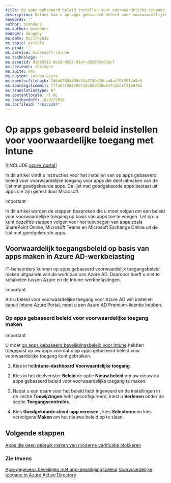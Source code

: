 ```yaml
---
title: Op apps gebaseerd beleid instellen voor voorwaardelijke toegang met Intune
description: Ontdek hoe u op apps gebaseerd beleid voor voorwaardelijke toegang maakt met Intune.
keywords: ''
author: brenduns
ms.author: brenduns
manager: dougeby
ms.date: 05/17/2018
ms.topic: article
ms.prod: ''
ms.service: microsoft-intune
ms.technology: ''
ms.assetid: d1693515-de18-4553-91ef-801976cd3ec7
ms.reviewer: chrisgre
ms.suite: ems
ms.custom: intune-azure
ms.openlocfilehash: 2d6d67454409cf8a8749d28cba6ac76f591da9e3
ms.sourcegitcommit: fffa64f28278573dc83a846b647315def2108781
ms.translationtype: HT
ms.contentlocale: nl-NL
ms.lasthandoff: 10/02/2018
ms.locfileid: "48231284"
---
```

# <a name="set-up-app-based-conditional-access-policies-with-intune"></a>Op apps gebaseerd beleid instellen voor voorwaardelijke toegang met Intune

[!INCLUDE [azure_portal](./includes/azure_portal.md)]

In dit artikel vindt u instructies voor het instellen van op apps gebaseerd beleid voor voorwaardelijke toegang voor apps die deel uitmaken van de lijst met goedgekeurde apps. De lijst met goedgekeurde apps bestaat uit apps die zijn getest door Microsoft.

> [!IMPORTANT]
> In dit artikel worden de stappen besproken die u moet volgen om een beleid voor voorwaardelijke toegang op basis van apps toe te voegen. Let op: u kunt dezelfde stappen volgen voor het toevoegen van apps zoals SharePoint Online, Microsoft Teams en Microsoft Exchange Online uit de lijst met goedgekeurde apps.

## <a name="create-app-based-conditional-access-policies-in-azure-ad-workload"></a>Voorwaardelijk toegangsbeleid op basis van apps maken in Azure AD-werkbelasting

IT-beheerders kunnen op apps gebaseerd voorwaardelijk toegangsbeleid maken uitgaande van de workload van Azure AD. Daardoor hoeft u niet te schakelen tussen Azure en de Intune-werkbelastingen.

> [!IMPORTANT]
> Als u beleid voor voorwaardelijke toegang voor Azure AD wilt instellen vanuit Intune Azure Portal, moet u een Azure AD Premium-licentie hebben.

### <a name="to-create-an-app-based-conditional-access-policy"></a>Op apps gebaseerd beleid voor voorwaardelijke toegang maken

> [!IMPORTANT]
> U moet [op apps gebaseerd beveiligingsbeleid voor Intune](app-protection-policies.md) hebben toegepast op uw apps voordat u op apps gebaseerd beleid voor voorwaardelijke toegang kunt gebruiken.

1. Kies in het**Intune-dashboard** **Voorwaardelijke toegang**.

2. Kies in het deelvenster **Beleid** de optie **Nieuw beleid** om uw nieuw op apps gebaseerd beleid voor voorwaardelijke toegang te maken.

4. Nadat u een naam voor het beleid hebt ingevoerd en de instellingen in de sectie **Toewijzingen** hebt geconfigureerd, kiest u **Verlenen** onder de sectie **Toegangscontroles**.

5. Kies **Goedgekeurde client-app vereisen** , kies **Selecteren** en kies vervolgens **Maken** om het nieuwe beleid op te slaan.

## <a name="next-steps"></a>Volgende stappen
[Apps die geen gebruik maken van moderne verificatie blokkeren](app-modern-authentication-block.md)

### <a name="see-also"></a>Zie tevens

[App-gegevens beveiligen met app-beveiligingsbeleid](app-protection-policies.md)
[Voorwaardelijke toegang in Azure Active Directory](https://docs.microsoft.com/azure/active-directory/active-directory-conditional-access)
